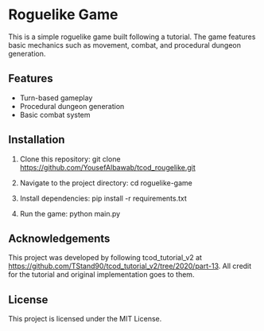 # Roguelike Game

This is a simple roguelike game built following a tutorial. The game features basic mechanics such as movement, combat, and procedural dungeon generation.

## Features
- Turn-based gameplay
- Procedural dungeon generation
- Basic combat system

## Installation
1. Clone this repository:
git clone https://github.com/YousefAlbawab/tcod_rougelike.git

2. Navigate to the project directory: cd roguelike-game

3. Install dependencies: pip install -r requirements.txt

4. Run the game: python main.py


## Acknowledgements
This project was developed by following tcod_tutorial_v2 at https://github.com/TStand90/tcod_tutorial_v2/tree/2020/part-13. All credit for the tutorial and original implementation goes to them.

## License
This project is licensed under the MIT License.
